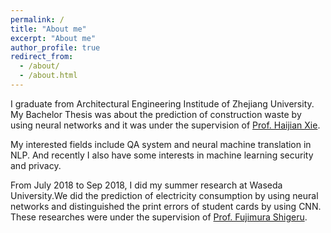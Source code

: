 ```yaml
---
permalink: /
title: "About me"
excerpt: "About me"
author_profile: true
redirect_from: 
  - /about/
  - /about.html
---
```


I graduate from Architectural Engineering Institude of Zhejiang University. My Bachelor Thesis was about the prediction of construction waste by using neural networks and it was under the supervision of [Prof. Haijian Xie](https://person.zju.edu.cn/xiehaijian).

My interested fields include QA system and neural machine translation in NLP. And recently I also have some interests in machine learning security and privacy.

From July 2018 to Sep 2018, I did my summer research at Waseda University.We did the prediction of electricity consumption by using neural networks and distinguished the print errors of student cards by using CNN. These researches were under the supervision of [Prof. Fujimura Shigeru](https://www.waseda.jp/fsci/gips/other/2015/07/15/271/).
